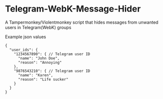 # Telegram-WebK-Message-Hider
A Tampermonkey/Violentmonkey script that hides messages from unwanted users in Telegram(WebK) groups

Example json values
```
{
  "user_ids": { 
    "1234567890": { // Telegram user ID
      "name": "John Doe",
      "reason": "Annoying"
    },
    "9876543210": { // Telegram user ID
      "name": "Karen",
      "reason": "Life sucker"
    }
  }
}
```
